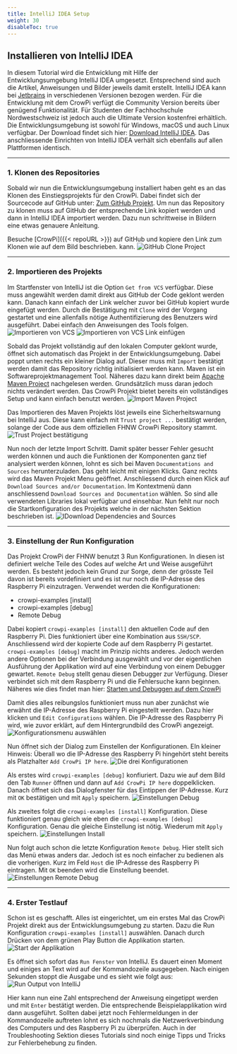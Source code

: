 ```yaml
---
title: IntelliJ IDEA Setup
weight: 30  
disableToc: true
---
```


## Installieren von IntelliJ IDEA

In diesem Tutorial wird die Entwicklung mit Hilfe der Entwicklungsumgebung IntelliJ IDEA umgesetzt. Entsprechend sind auch die Artikel,
Anweisungen und Bilder jeweils damit erstellt. IntelliJ IDEA kann bei [Jetbrains](https://jetbrains.com) in verschiedenen Versionen bezogen
werden. Für die Entwicklung mit dem CrowPi verfügt die Community Version bereits über genügend Funktionalität. Für Studenten der
Fachhochschule Nordwestschweiz ist jedoch auch die Ultimate Version kostenfrei erhältlich. Die Entwicklungsumgebung ist sowohl für Windows,
macOS und auch Linux verfügbar. Der Download findet sich hier: [Download IntelliJ IDEA](https://www.jetbrains.com/idea/download/). Das 
anschliessende Einrichten von IntelliJ IDEA verhält sich ebenfalls auf allen Plattformen identisch.

---

### 1. Klonen des Repositories

Sobald wir nun die Entwicklungsumgebung installiert haben geht es an das Klonen des Einstiegsprojekts für den CrowPi. Dabei findet sich der
Sourcecode auf GitHub unter: [Zum GitHub Projekt](https://github.com/ppmathis/fhnw-crowpi). Um nun das Repository zu klonen muss auf GitHub
der entsprechende Link kopiert werden und dann in IntelliJ IDEA importiert werden. Dazu nun schrittweise in Bildern eine etwas genauere
Anleitung.

Besuche [CrowPi]({{< repoURL >}}) auf GitHub und kopiere den Link zum Klonen wie auf dem Bild beschrieben.
kann.
![GitHub Clone Project](/fhnw-crowpi/images/setup/github-clone-project.JPG?height=500px)

---

### 2. Importieren des Projekts

Im Startfenster von IntelliJ ist die Option `Get from VCS` verfügbar. Diese muss angewählt werden damit direkt aus GitHub der Code geklont
werden kann. Danach kann einfach der Link welcher zuvor bei GitHub kopiert wurde eingefügt werden. Durch die Bestätigung mit
`Clone` wird der Vorgang gestartet und eine allenfalls nötige Authentifizierung des Benutzers wird ausgeführt. Dabei einfach den Anweisungen des
Tools folgen.
![Importieren von VCS](/fhnw-crowpi/images/setup/intellij-getfromvcs.JPG?height=500px)
![Importieren von VCS Link einfügen](/fhnw-crowpi/images/setup/intellj-insert-githublink.JPG?height=500px)

Sobald das Projekt vollständig auf den lokalen Computer geklont wurde, öffnet sich automatisch das Projekt in der Entwicklungsumgebung.
Dabei poppt unten rechts ein kleiner Dialog auf. Dieser muss mit `Import` bestätigt werden damit das Repository richtig initialisiert werden
kann. Maven ist ein Softwareprojektmanagement Tool. Näheres dazu kann direkt beim [Apache Maven Project](https://maven.apache.org/)
nachgelesen werden. Grundsätzlich muss daran jedoch nichts verändert werden. Das CrowPi Projekt bietet bereits ein vollständiges Setup und
kann einfach benutzt werden.
![Import Maven Project](/fhnw-crowpi/images/setup/intellij-import-maven.JPG?height=500px)

Das Importieren des Maven Projekts löst jeweils eine Sicherheitswarnung bei IntelliJ aus. Diese kann einfach mit `Trust project ...` 
bestätigt werden, solange der Code aus dem offiziellen FHNW CrowPi Repository stammt.
![Trust Project bestätigung](/fhnw-crowpi/images/setup/intellij-trust-project.JPG?height=500px)

Nun noch der letzte Import Schritt. Damit später besser Fehler gesucht werden können und auch die Funktionen der Komponenten ganz tief 
analysiert werden können, lohnt es sich bei Maven `Documentations and Sources` herunterzuladen. Das geht leicht mit einigen Klicks. Ganz 
rechts wird das Maven Projekt Menu geöffnet. Anschliessend durch einen Klick auf `Download Sources and/or Documentation`. Im Kontextmenü 
dann anschliessend `Download Sources and Documentation` wählen. So sind alle verwendeten Libraries lokal verfügbar und einsehbar. Nun 
fehlt nur noch die Startkonfiguration des Projekts welche in der nächsten Sektion beschrieben ist.
![IDownload Dependencies and Sources](/fhnw-crowpi/images/setup/intellij-download-deps-maven.JPG?height=500px)

---

### 3. Einstellung der Run Konfiguration
Das Projekt CrowPi der FHNW benutzt 3 Run Konfigurationen. In diesen ist definiert welche Teile des Codes auf welche Art und Weise 
ausgeführt werden. Es besteht jedoch kein Grund zur Sorge, denn der grösste Teil davon ist bereits vordefiniert und es ist nur noch die IP-Adresse des Raspberry Pi einzutragen. 
Verwendet werden die Konfigurationen: 
- crowpi-examples [install]
- crowpi-examples [debug]
- Remote Debug 

Dabei kopiert `crowpi-examples [install]` den aktuellen Code auf den Raspberry Pi. Dies funktioniert über eine Kombination aus `SSH/SCP`.
Anschliessend wird der kopierte Code auf dem Raspberry Pi gestartet. `crowpi-examples [debug]` macht im Prinzip nichts anderes. Jedoch 
werden andere Optionen bei der Verbindung ausgewählt und vor der eigentlichen Ausführung der Applikation wird auf eine Verbindung von einem Debugger gewartet. `Remote Debug` 
stellt genau diesen Debugger zur Verfügung. Dieser verbindet sich mit dem Raspberry Pi und die Fehlersuche kann beginnen. Näheres wie 
dies findet man hier: [Starten und Debuggen auf dem CrowPi](TODO)

Damit dies alles reibungslos funktioniert muss nun aber zunächst wie erwähnt die IP-Adresse des Raspberry Pi eingestellt werden. Dazu 
hier klicken und `Edit Configurations` wählen. Die IP-Adresse des Raspberry Pi wird, wie zuvor erklärt, auf dem Hintergrundbild des 
CrowPi angezeigt.
![Konfigurationsmenu auswählen](/fhnw-crowpi/images/setup/intellij-select-configuration.JPG?height=500px)

Nun öffnet sich der Dialog zum Einstellen der Konfigurationen. EIn kleiner Hinweis: Überall wo die IP-Adresse des Raspberry Pi hingehört 
steht bereits als Platzhalter `Add CrowPi IP here`. 
![Die drei Konfigurationen](/fhnw-crowpi/images/setup/intellj-three-configs.JPG?height=500px)

Als erstes wird `crowpi-examples [debug]` konfiuriert. Dazu wie auf dem Bild den Tab `Runner` öffnen und dann auf `Add CrowPi IP here` 
doppelklicken. Danach öffnet sich das Dialogfenster für das Eintippen der IP-Adresse. Kurz mit `OK` bestätigen und mit `Apply` speichern. 
![Einstellungen Debug](/fhnw-crowpi/images/setup/intellij-setup-debugconfig.JPG?height=500px)

Als zweites folgt die `crowpi-examples [install]` Konfiguration. Diese funktioniert genau gleich wie eben die `crowpi-examples [debug]` 
Konfiguration. Genau die gleiche Einstellung ist nötig. Wiederum mit `Apply` speichern.
![Einstellungen Install](/fhnw-crowpi/images/setup/intellij-setup-runconfig.JPG?height=500px)

Nun folgt auch schon die letzte Konfiguration `Remote Debug`. Hier stellt sich das Menü etwas anders dar. Jedoch ist es noch einfacher 
zu bedienen als die vorherigen. Kurz im Feld `Host` die IP-Adresse des Raspberry Pi eintragen. Mit `OK` beenden wird die Einstellung 
beendet.
![Einstellungen Remote Debug](/fhnw-crowpi/images/setup/intellij-remotedebug-config.JPG?height=500px)

---

### 4. Erster Testlauf
Schon ist es geschafft. Alles ist eingerichtet, um ein erstes Mal das CrowPi Projekt direkt aus der Entwicklungsumgebung zu starten. 
Dazu die Run Konfiguration `crowpi-examples [install]` auswählen. Danach durch Drücken von dem grünen Play Button die Applikation starten.
![Start der Applikation](/fhnw-crowpi/images/setup/intellij-start-firstapplication.JPG?height=500px)

Es öffnet sich sofort das `Run Fenster` von IntelliJ. Es dauert einen Moment und einiges an Text wird auf der Kommandozeile ausgegeben. 
Nach einigen Sekunden stoppt die Ausgabe und es sieht wie folgt aus:
![Run Output von IntelliJ](/fhnw-crowpi/images/setup/intellij-run-example.JPG?height=500px)

Hier kann nun eine Zahl entsprechend der Anweisung eingetippt werden und mit `Enter` bestätigt werden. Die entsprechende 
Beispielapplikation wird dann ausgeführt. Sollten dabei jetzt noch Fehlermeldungen in der Kommandozeile auftreten lohnt es sich nochmals 
die Netzwerkverbindung des Computers und des Raspberry Pi zu überprüfen. Auch in der Troubleshooting Sektion dieses Tutorials sind noch 
einige Tipps und Tricks zur Fehlerbehebung zu finden.
